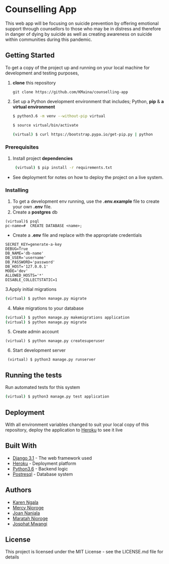 # Counselling App
This web app will be focusing on suicide prevention by offering emotional support through counsellors to those who may be in distress and therefore in danger of dying by suicide as well as creating awareness on suicide within communities during this pandemic.

## Getting Started

To get a copy of the project up and running on your local machine for development and testing purposes, 
1. **clone** this repository 
   ``` 
   git clone https://github.com/KMaina/counselling-app
   ```
2. Set up a Python development environment that includes; Python, **pip** & **a virtual environment** 
   ```bash
   $ python3.6 -m venv --without-pip virtual

   $ source virtual/bin/activate

   (virtual) $ curl https://bootstrap.pypa.io/get-pip.py | python
   ```

### Prerequisites

1. Install project **dependencies**
   ```sh
    (virtual) $ pip install -r requirements.txt
    ```
* See deployment for notes on how to deploy the project on a live system.

### Installing

1.  To get a development env running, use the **.env.example** file to create your own **.env** file.
2.  Create a **postgres** db
```
(virtual)$ psql
pc-name=#  CREATE DATABASE <name>;
```
   *  Create a **.env** file and replace with the appropriate credentials
```
SECRET_KEY=generate-a-key
DEBUG=True
DB_NAME='db-name'
DB_USER='username'
DB_PASSWORD='password'
DB_HOST='127.0.0.1'
MODE='dev'
ALLOWED_HOSTS='*'
DISABLE_COLLECTSTATIC=1 
```

3.Apply initial migrations
```sh 
(virtual) $ python manage.py migrate 
```
4. Make migrations to your database
```sh
(virtual) $ python manage.py makemigrations application
(virtual) $ python manage.py migrate
```
5. Create admin account
```
(virtual) $ python manage.py createsuperuser
```
6.  Start development server
```
 (virtual) $ python3 manage.py runserver
 ```

## Running the tests

Run automated tests for this system

```sh
(virtual) $ python3 manage.py test application
```

## Deployment

With all environment variables changed to suit your local copy of this repository, deploy the application to [Heroku](https://medium.com/@hdsingh13/deploying-django-app-on-heroku-with-postgres-as-backend-b2f3194e8a43) to see it live

## Built With

* [Django 3.1](https://www.djangoproject.com/) - The web framework used
* [Heroku](https://www.heroku.com/platform) -  Deployment platform
* [Python3.6](https://www.python.org/) - Backend logic
* [Postresql](https://www.postgresql.org/) - Database system


## Authors

* [Karen Ngala](https://github.com/KarenNgala)
* [Mercy Njoroge](https://github.com/Mercy-Njoroge)
* [Joan Nanjala ](https://github.com/kangalah)
* [Maratah Njoroge](https://github.com/MaratahNjoroge)
* [Josphat Mwangi](https://github.com/josphat-mwangi)


## License

This project is licensed under the MIT License - see the LICENSE.md file for details